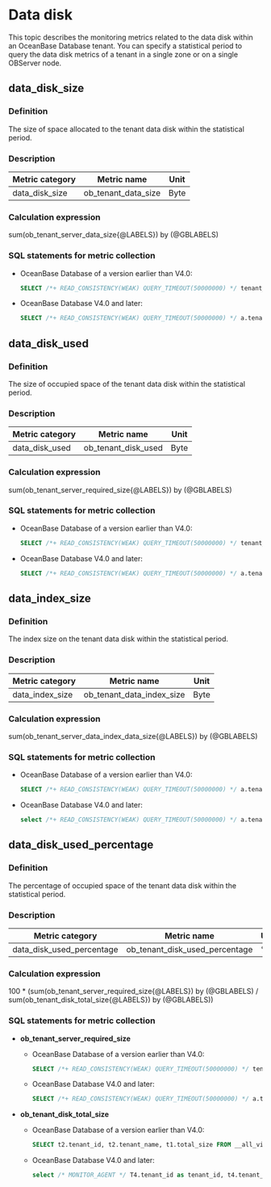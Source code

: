 ﻿# Data disk

This topic describes the monitoring metrics related to the data disk within an OceanBase Database tenant. You can specify a statistical period to query the data disk metrics of a tenant in a single zone or on a single OBServer node.

## data_disk_size

### Definition

The size of space allocated to the tenant data disk within the statistical period.

### Description

| **Metric category** |   **Metric name**    | **Unit** |
|-------------|-----------------------|--------|
|  data_disk_size | ob_tenant_data_size | Byte      |

### Calculation expression

sum(ob_tenant_server_data_size{@LABELS}) by (@GBLABELS)

### SQL statements for metric collection

* OceanBase Database of a version earlier than V4.0:

  ```sql
  SELECT /*+ READ_CONSISTENCY(WEAK) QUERY_TIMEOUT(50000000) */ tenant_id, svr_ip, svr_port, sum(data_size) as data_size, sum(required_size) as required_size, sum(row_count) row_count from (SELECT tenant_id, svr_ip, svr_port, table_id, partition_id, data_size, required_size, row_count FROM __all_virtual_meta_table union SELECT tenant_id, svr_ip, svr_port, table_id, partition_id, data_size, required_size, row_count FROM __all_root_table) group by tenant_id, svr_ip, svr_port
  ```

* OceanBase Database V4.0 and later:

  ```sql
  SELECT /*+ READ_CONSISTENCY(WEAK) QUERY_TIMEOUT(50000000) */ a.tenant_id,a.svr_ip,a.svr_port,sum(data_size) as data_size, sum(required_size) as required_size FROM CDB_OB_TABLE_LOCATIONS a LEFT JOIN (SELECT tenant_id,tablet_id,svr_ip,svr_port,data_size,required_size FROM __all_virtual_tablet_meta_table) b ON a.TENANT_ID = b.tenant_id AND a.tablet_id = b.tablet_id AND a.SVR_IP = b.SVR_IP AND a.SVR_PORT = b.SVR_PORT LEFT JOIN __all_virtual_table c ON a.TENANT_ID = c.TENANT_ID AND a.table_id = c.table_id group by a.tenant_id, a.svr_ip,a.svr_port
  ```

## data_disk_used

### Definition

The size of occupied space of the tenant data disk within the statistical period.

### Description

| **Metric category** |   **Metric name**    | **Unit** |
|-------------|-----------------------|--------|
|  data_disk_used | ob_tenant_disk_used | Byte      |

### Calculation expression

sum(ob_tenant_server_required_size{@LABELS}) by (@GBLABELS)

### SQL statements for metric collection

* OceanBase Database of a version earlier than V4.0:

  ```sql
  SELECT /*+ READ_CONSISTENCY(WEAK) QUERY_TIMEOUT(50000000) */ tenant_id, svr_ip, svr_port, sum(data_size) as data_size, sum(required_size) as required_size, sum(row_count) row_count from (SELECT tenant_id, svr_ip, svr_port, table_id, partition_id, data_size, required_size, row_count FROM __all_virtual_meta_table union SELECT tenant_id, svr_ip, svr_port, table_id, partition_id, data_size, required_size, row_count FROM __all_root_table) group by tenant_id, svr_ip, svr_port
  ```

* OceanBase Database V4.0 and later:

  ```sql
  SELECT /*+ READ_CONSISTENCY(WEAK) QUERY_TIMEOUT(50000000) */ a.tenant_id,a.svr_ip,a.svr_port,sum(data_size) as data_size, sum(required_size) as required_size FROM CDB_OB_TABLE_LOCATIONS a LEFT JOIN (SELECT tenant_id,tablet_id,svr_ip,svr_port,data_size,required_size FROM __all_virtual_tablet_meta_table) b ON a.TENANT_ID = b.tenant_id AND a.tablet_id = b.tablet_id AND a.SVR_IP = b.SVR_IP AND a.SVR_PORT = b.SVR_PORT LEFT JOIN __all_virtual_table c ON a.TENANT_ID = c.TENANT_ID AND a.table_id = c.table_id group by a.tenant_id, a.svr_ip,a.svr_port
  ```

## data_index_size

### Definition

The index size on the tenant data disk within the statistical period.

### Description

| **Metric category** |   **Metric name**    | **Unit** |
|-------------|-----------------------|--------|
|  data_index_size | ob_tenant_data_index_size | Byte      |

### Calculation expression

sum(ob_tenant_server_data_index_data_size{@LABELS}) by (@GBLABELS)

### SQL statements for metric collection

* OceanBase Database of a version earlier than V4.0:

  ```sql
  SELECT /*+ READ_CONSISTENCY(WEAK) QUERY_TIMEOUT(50000000) */ a.tenant_id,a.svr_ip,a.svr_port,SUM(data_size) AS data_size FROM cdb_ob_table_locations a JOIN (SELECT tenant_id,tablet_id,svr_ip,svr_port,data_size,required_size FROM __all_virtual_tablet_meta_table) b ON a.tenant_id = b.tenant_id AND a.tablet_id = b.tablet_id AND a.svr_ip = b.svr_ip AND a.svr_port = b.svr_port JOIN __all_virtual_table c ON a.tenant_id = c.tenant_id AND c.table_type = 5 AND a.table_id = c.table_id GROUP BY a.tenant_id,a.svr_ip,a.svr_port
  ```

* OceanBase Database V4.0 and later:

  ```sql
  select /*+ READ_CONSISTENCY(WEAK) QUERY_TIMEOUT(50000000) */ a.tenant_id, b.svr_ip, b.svr_port, sum(size) as data_size from __all_virtual_table_mgr b left join __all_virtual_table a on a.tenant_id = b.tenant_id and a.table_id = b.index_id where a.table_type = 5 group by 1, 2, 3
  ```

## data_disk_used_percentage

### Definition

The percentage of occupied space of the tenant data disk within the statistical period.

### Description

| **Metric category** |   **Metric name**    | **Unit** |
|-------------|-----------------------|--------|
|  data_disk_used_percentage | ob_tenant_disk_used_percentage | %      |

### Calculation expression

100 * (sum(ob_tenant_server_required_size{@LABELS}) by (@GBLABELS) / sum(ob_tenant_disk_total_size{@LABELS}) by (@GBLABELS))

### SQL statements for metric collection

* **ob_tenant_server_required_size**

  * OceanBase Database of a version earlier than V4.0:

      ```sql
      SELECT /*+ READ_CONSISTENCY(WEAK) QUERY_TIMEOUT(50000000) */ tenant_id, svr_ip, svr_port, sum(data_size) as data_size, sum(required_size) as required_size, sum(row_count) row_count from (SELECT tenant_id, svr_ip, svr_port, table_id, partition_id, data_size, required_size, row_count FROM __all_virtual_meta_table union SELECT tenant_id, svr_ip, svr_port, table_id, partition_id, data_size, required_size, row_count FROM __all_root_table) group by tenant_id, svr_ip, svr_port
      ```

  * OceanBase Database V4.0 and later:

      ```sql
      SELECT /*+ READ_CONSISTENCY(WEAK) QUERY_TIMEOUT(50000000) */ a.tenant_id,a.svr_ip,a.svr_port,sum(data_size) as data_size, sum(required_size) as required_size FROM CDB_OB_TABLE_LOCATIONS a LEFT JOIN (SELECT tenant_id,tablet_id,svr_ip,svr_port,data_size,required_size FROM __all_virtual_tablet_meta_table) b ON a.TENANT_ID = b.tenant_id AND a.tablet_id = b.tablet_id AND a.SVR_IP = b.SVR_IP AND a.SVR_PORT = b.SVR_PORT LEFT JOIN __all_virtual_table c ON a.TENANT_ID = c.TENANT_ID AND a.table_id = c.table_id group by a.tenant_id, a.svr_ip,a.svr_port
      ```

* **ob_tenant_disk_total_size**

  * OceanBase Database of a version earlier than V4.0:

      ```sql
      SELECT t2.tenant_id, t2.tenant_name, t1.total_size FROM __all_virtual_disk_stat t1 JOIN (SELECT tenant_id, tenant_name, svr_ip, svr_port FROM `v$unit`) t2 ON t1.svr_ip=t2.svr_ip AND t1.svr_port=t2.svr_port WHERE t1.svr_ip = ? AND t1.svr_port = ?
      ```

  * OceanBase Database V4.0 and later:

      ```sql
      select /* MONITOR_AGENT */ T4.tenant_id as tenant_id, t4.tenant_name, t1.data_disk_capacity as total_size from V$OB_SERVERS t1 JOIN (SELECT t2.tenant_id, t3.tenant_name, t2.svr_ip, t2.svr_port FROM v$ob_units t2 left join DBA_OB_TENANTS t3 on t2.tenant_id=t3.tenant_id WHERE T3.tenant_type<>'META') t4 ON t1.svr_ip=t4.svr_ip AND t1.svr_port=t4.svr_port WHERE t1.svr_ip = ? AND t4.svr_port = ?
      ```

